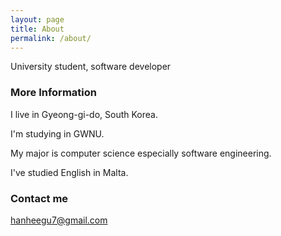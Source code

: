 ```yaml
---
layout: page
title: About
permalink: /about/
---
```


University student, software developer

### More Information

I live in Gyeong-gi-do, South Korea.

I'm studying in GWNU.

My major is computer science especially software engineering.

I've studied English in Malta.

### Contact me

[hanheegu7@gmail.com](mailto:hanheegu7@gmail.com)
